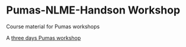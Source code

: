 # Pumas-NLME-Handson Workshop

Course material for Pumas workshops

A [three days Pumas workshop](ThreeDay.md)